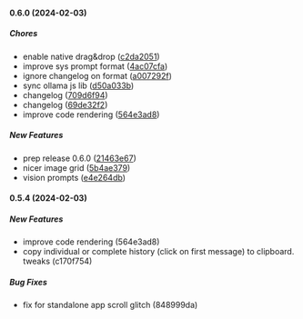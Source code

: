 #### 0.6.0 (2024-02-03)

##### Chores

*  enable native drag&drop ([c2da2051](https://github.com/da-z/llamazing/commit/c2da20512fe647769a6c9f1e9bea3597e20bbd18))
*  improve sys prompt format ([4ac07cfa](https://github.com/da-z/llamazing/commit/4ac07cfad4e12471a0bcfef45edc06d3ed10162c))
*  ignore changelog on format ([a007292f](https://github.com/da-z/llamazing/commit/a007292f260d9bbb1057a53ca34c7ffc10f3a5ce))
*  sync ollama js lib ([d50a033b](https://github.com/da-z/llamazing/commit/d50a033b74319374524ba677d444ec9ada837da5))
*  changelog ([709d6f94](https://github.com/da-z/llamazing/commit/709d6f94b3e3fec167b39ee8fb8e8758ef50b74f))
*  changelog ([69de32f2](https://github.com/da-z/llamazing/commit/69de32f2536eaa6b70ac809936ad47f1b6a96614))
*  improve code rendering ([564e3ad8](https://github.com/da-z/llamazing/commit/564e3ad86016f62a8e8f30e30928a10d85958ff1))

##### New Features

*  prep release 0.6.0 ([21463e67](https://github.com/da-z/llamazing/commit/21463e675b36330d543b486368e5a3093e85ab11))
*  nicer image grid ([5b4ae379](https://github.com/da-z/llamazing/commit/5b4ae37978743fc187c7a0609976cadcaa289f1e))
*  vision prompts ([e4e264db](https://github.com/da-z/llamazing/commit/e4e264db536002787f5ad8f1016a31f4832c71e8))

#### 0.5.4 (2024-02-03)

##### New Features

*  improve code rendering (564e3ad8)
*  copy individual or complete history (click on first message) to clipboard. tweaks (c170f754)

##### Bug Fixes

*  fix for standalone app scroll glitch (848999da)

